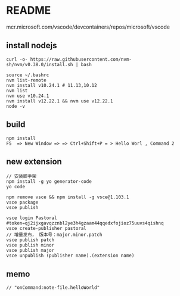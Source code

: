 # README

mcr.microsoft.com/vscode/devcontainers/repos/microsoft/vscode

## install nodejs

    curl -o- https://raw.githubusercontent.com/nvm-sh/nvm/v0.38.0/install.sh | bash
    
    source ~/.bashrc
    nvm list-remote
    nvm install v10.24.1 # 11.13,10.12
    nvm list
    nvm use v10.24.1
    nvm install v12.22.1 && nvm use v12.22.1
    node -v

## build

    npm install
    F5  => New Window => => Ctrl+Shift+P = > Hello Worl , Command 2


## new extension

    // 安装脚手架
    npm install -g yo generator-code
    yo code

    npm remove vsce && npm install -g vsce@1.103.1
    vsce package 
    vsce publish

    vsce login Pastoral #token=qj2ijxgavqzznbl2ye3h4gzaam44qqedxfojioz75uuvs4qishnq
    vsce create-publisher pastoral
    // 增量发布， 版本号：major.minor.patch
    vsce publish patch
    vsce publish minor
    vsce publish major
    vsce unpublish (publisher name).(extension name)

## memo

	// "onCommand:note-file.helloWorld"
